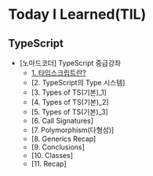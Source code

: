 # Today I Learned(TIL)

## TypeScript
* [노마드코더] TypeScript 중급강좌
  * [1. 타입스크립트란?](https://github.com/cheese10yun/TIL/blob/master/Spring/IoC/DI-%EA%B8%B0%EC%B4%88.md)
  * [2. TypeScript의 Type 시스템]
  * [3. Types of TS(기본)_1]
  * [4. Types of TS(기본)_2]
  * [5. Types of TS(기본)_3]
  * [6. Call Signatures]
  * [7. Polymorphism(다형성)]
  * [8. Generics Recap]
  * [9. Conclusions]
  * [10. Classes]
  * [11. Recap]
